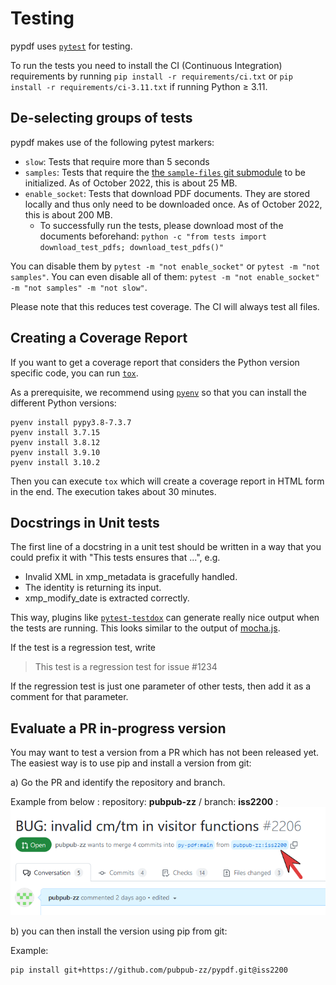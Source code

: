 # Testing

pypdf uses [`pytest`](https://docs.pytest.org/en/7.1.x/) for testing.

To run the tests you need to install the CI (Continuous Integration) requirements by running `pip install -r requirements/ci.txt` or
`pip install -r requirements/ci-3.11.txt` if running Python ≥ 3.11.

## De-selecting groups of tests

pypdf makes use of the following pytest markers:

* `slow`: Tests that require more than 5 seconds
* `samples`: Tests that require the [the `sample-files` git submodule](https://github.com/py-pdf/sample-files) to be initialized. As of October 2022, this is about 25 MB.
* `enable_socket`: Tests that download PDF documents. They are stored locally and thus only need to be downloaded once. As of October 2022, this is about 200 MB.
  * To successfully run the tests, please download most of the documents beforehand: `python -c "from tests import download_test_pdfs; download_test_pdfs()"`

You can disable them by `pytest -m "not enable_socket"` or `pytest -m "not samples"`.
You can even disable all of them: `pytest -m "not enable_socket" -m "not samples" -m "not slow"`.

Please note that this reduces test coverage. The CI will always test all files.

## Creating a Coverage Report

If you want to get a coverage report that considers the Python version specific
code, you can run [`tox`](https://tox.wiki/en/latest/).

As a prerequisite, we recommend using [`pyenv`](https://github.com/pyenv/pyenv)
so that you can install the different Python versions:

```
pyenv install pypy3.8-7.3.7
pyenv install 3.7.15
pyenv install 3.8.12
pyenv install 3.9.10
pyenv install 3.10.2
```

Then you can execute `tox` which will create a coverage report in HTML form
in the end. The execution takes about 30 minutes.


## Docstrings in Unit tests

The first line of a docstring in a unit test should be written in a way that
you could prefix it with "This tests ensures that ...", e.g.

* Invalid XML in xmp_metadata is gracefully handled.
* The identity is returning its input.
* xmp_modify_date is extracted correctly.

This way, plugins like [`pytest-testdox`](https://pypi.org/project/pytest-testdox/)
can generate really nice output when the tests are running. This looks similar
to the output of [mocha.js](https://mochajs.org/).

If the test is a regression test, write

> This test is a regression test for issue #1234

If the regression test is just one parameter of other tests, then add it as
a comment for that parameter.

## Evaluate a PR in-progress version

You may want to test a version from a PR which has not been released yet.
The easiest way is to use pip and install a version from git:

a) Go the PR and identify the repository and branch.

Example from below : repository: __pubpub-zz__ / branch: __iss2200__ :
![PR Header example](PR_Header_example.png)

b) you can then install the version using pip from git:

Example:
```
pip install git+https://github.com/pubpub-zz/pypdf.git@iss2200
```
